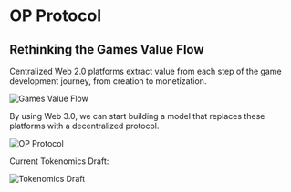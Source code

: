 # OP Protocol

## Rethinking the Games Value Flow

Centralized Web 2.0 platforms extract value from each step of the game development journey, from creation to monetization.

![Games Value Flow](http://www.plantuml.com/plantuml/proxy?src=https://raw.githubusercontent.com/alto-io/game3.js/main/plantuml/games-value-flow.txt)

By using Web 3.0, we can start building a model that replaces these platforms with a decentralized protocol.

![OP Protocol](http://www.plantuml.com/plantuml/proxy?src=https://github.com/alto-io/game3.js/raw/main/plantuml/protocol-overview.txt)

Current Tokenomics Draft:

![Tokenomics Draft](http://www.plantuml.com/plantuml/proxy?src=https://raw.githubusercontent.com/alto-io/game3.js/main/plantuml/tokenomics.txt)
